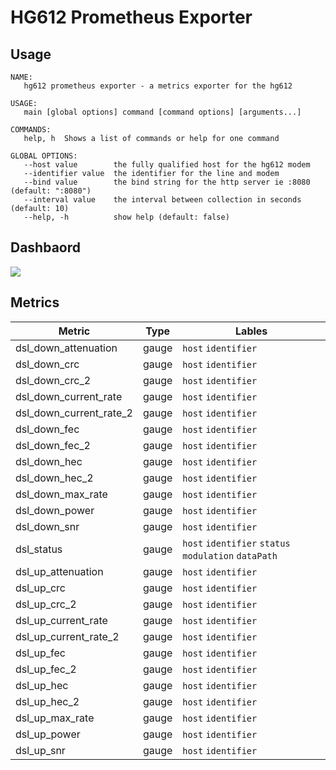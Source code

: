 # HG612 Prometheus Exporter

## Usage

```
NAME:
   hg612 prometheus exporter - a metrics exporter for the hg612

USAGE:
   main [global options] command [command options] [arguments...]

COMMANDS:
   help, h  Shows a list of commands or help for one command

GLOBAL OPTIONS:
   --host value        the fully qualified host for the hg612 modem
   --identifier value  the identifier for the line and modem
   --bind value        the bind string for the http server ie :8080 (default: ":8080")
   --interval value    the interval between collection in seconds (default: 10)
   --help, -h          show help (default: false)
```

## Dashbaord

![](https://raw.githubusercontent.com/jakekeeys/hg612-exporter/master/resources/dashboard.png)

## Metrics
| Metric | Type | Lables |
| --- | --- | --- |
| dsl_down_attenuation | gauge | `host` `identifier` |
| dsl_down_crc | gauge | `host` `identifier` |
| dsl_down_crc_2 | gauge | `host` `identifier` |
| dsl_down_current_rate | gauge | `host` `identifier` |
| dsl_down_current_rate_2 | gauge | `host` `identifier` |
| dsl_down_fec | gauge | `host` `identifier` |
| dsl_down_fec_2 | gauge | `host` `identifier` |
| dsl_down_hec | gauge | `host` `identifier` |
| dsl_down_hec_2 | gauge | `host` `identifier` |
| dsl_down_max_rate | gauge | `host` `identifier` |
| dsl_down_power | gauge | `host` `identifier` |
| dsl_down_snr | gauge | `host` `identifier` |
| dsl_status | gauge | `host` `identifier` `status` `modulation` `dataPath` |
| dsl_up_attenuation | gauge | `host` `identifier` |
| dsl_up_crc | gauge | `host` `identifier` |
| dsl_up_crc_2 | gauge | `host` `identifier` |
| dsl_up_current_rate | gauge | `host` `identifier` |
| dsl_up_current_rate_2 | gauge | `host` `identifier` |
| dsl_up_fec | gauge | `host` `identifier` |
| dsl_up_fec_2 | gauge | `host` `identifier` |
| dsl_up_hec | gauge | `host` `identifier` |
| dsl_up_hec_2 | gauge | `host` `identifier` |
| dsl_up_max_rate | gauge | `host` `identifier` |
| dsl_up_power | gauge | `host` `identifier` |
| dsl_up_snr | gauge | `host` `identifier` |
